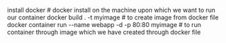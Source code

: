 install docker # docker install on the machine upon which we want to run our container
docker build . -t myimage  # to create image from docker file
docker container run --name webapp -d -p 80:80 myimage  # to run container through image which we have created through docker file

